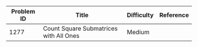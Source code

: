 | Problem ID | Title | Difficulty | Reference
| --- | --- | --- | ---
| 1277 | Count Square Submatrices with All Ones | Medium | 
